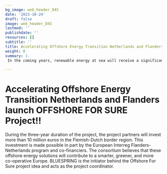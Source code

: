 ```yaml
---
bg_image: web_header_O4S
date: '2023-10-24'
draft: false
image: web_header_O4S
lastmod: ''
publishdate: ''
resources: []
subtitle: ''
title: Accelerating Offshore Energy Transition Netherlands and Flanders launch OFFSHORE FOR SURE Project!
weight: 0
summary: |-
 In the coming years, renewable energy at sea will receive a significant boost. Fifteen partners from Flanders and the Netherlands are pooling their expertise in the Offshore For Sure project to test five promising energy solutions and enhance their applicability in the energy system. The project's objective is to accelerate the energy transition at sea and drive the sustainable blue economy in collaboration with knowledge institutions, regional, and societal organizations. The Interreg Flanders-Netherlands program for 2021-2027 supports this collaboration.

---
```



# Accelerating Offshore Energy Transition Netherlands and Flanders launch OFFSHORE FOR SURE Project!!
During the three-year duration of the project, the project partners will invest more than 10
million euros in the Flemish-Dutch border region. This investment is made possible in part
by the European Interreg Flanders-Netherlands program and co-financiers. The
consortium believes that these offshore energy solutions will contribute to a smarter,
greener, and more co-operative Europe. BLUESPRING is the initiator behind the Offshore
For Sure project idea and acts as the project coordinator.










